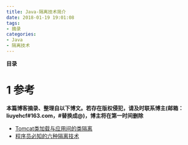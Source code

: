```yaml
---
title: Java-隔离技术简介
date: 2018-01-19 19:01:08
tags: 
- 摘录
categories: 
- Java
- 隔离技术
---
```


__目录__

<!-- toc -->
<!--more-->

# 1 参考

__本篇博客摘录、整理自以下博文。若存在版权侵犯，请及时联系博主(邮箱：liuyehcf#163.com，#替换成@)，博主将在第一时间删除__

* [Tomcat类加载与应用间的类隔离](https://www.jianshu.com/p/d90e4430b0b9)
* [程序员必知的六种隔离技术](http://blog.csdn.net/ceshi986745/article/details/51787424)
